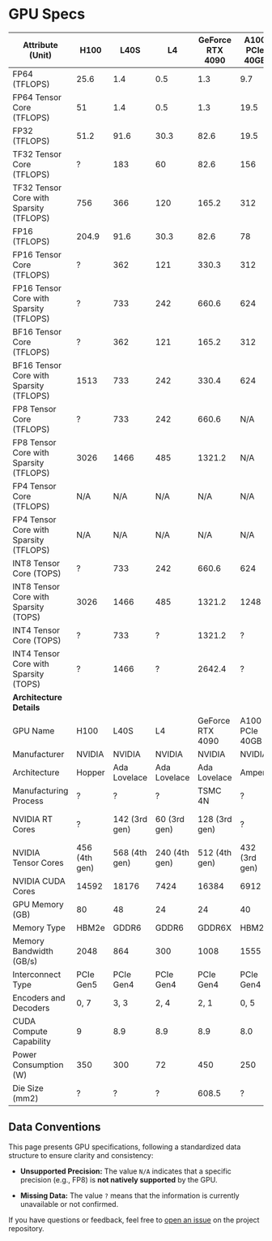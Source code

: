 # GPU Specs

Attribute (Unit) | H100 | L40S | L4 | GeForce RTX 4090 | A100 PCIe 40GB | A100 PCIe 80GB | A100 SXM4 40GB | A100 SXM4 80GB | A10 | T4 | Quadro RTX 5000 | V100 PCIe | V100 SXM2 | V100S PCIe
--- | --- | --- | --- | --- | --- | --- | --- | --- | --- | --- | --- | --- | --- | ---
FP64 (TFLOPS) | 25.6 | 1.4 | 0.5 | 1.3 | 9.7 | 9.7 | 9.7 | 9.7 | 0.5 | 0.2 | 0.3 | 7.1 | 7.8 | 8.2
FP64 Tensor Core (TFLOPS) | 51 | 1.4 | 0.5 | 1.3 | 19.5 | 19.5 | 19.5 | 19.5 | 0.5 | N/A | N/A | N/A | N/A | N/A
FP32 (TFLOPS) | 51.2 | 91.6 | 30.3 | 82.6 | 19.5 | 19.5 | 19.5 | 19.5 | 31.2 | 8.1 | 11.2 | 14.1 | 15.7 | 16.4
TF32 Tensor Core (TFLOPS) | ? | 183 | 60 | 82.6 | 156 | 156 | 156 | 156 | 62.5 | N/A | N/A | 112 | 125 | N/A
TF32 Tensor Core with Sparsity (TFLOPS) | 756 | 366 | 120 | 165.2 | 312 | 312 | 312 | 312 | 125 | N/A | N/A | N/A | N/A | N/A
FP16 (TFLOPS) | 204.9 | 91.6 | 30.3 | 82.6 | 78 | 78 | 78 | 78 | 31.2 | 65 | 22.3 | 28.3 | 31.3 | 32.8
FP16 Tensor Core (TFLOPS) | ? | 362 | 121 | 330.3 | 312 | 312 | 312 | 312 | ? | ? | ? | 112 | 125 | 130
FP16 Tensor Core with Sparsity (TFLOPS) | ? | 733 | 242 | 660.6 | 624 | 624 | 624 | 624 | ? | ? | ? | ? | ? | ?
BF16 Tensor Core (TFLOPS) | ? | 362 | 121 | 165.2 | 312 | 312 | 312 | 312 | 125 | N/A | N/A | N/A | N/A | N/A
BF16 Tensor Core with Sparsity (TFLOPS) | 1513 | 733 | 242 | 330.4 | 624 | 624 | 624 | 624 | 250 | N/A | N/A | N/A | N/A | N/A
FP8 Tensor Core (TFLOPS) | ? | 733 | 242 | 660.6 | N/A | N/A | N/A | N/A | N/A | N/A | N/A | N/A | N/A | N/A
FP8 Tensor Core with Sparsity (TFLOPS) | 3026 | 1466 | 485 | 1321.2 | N/A | N/A | N/A | N/A | N/A | N/A | N/A | N/A | N/A | N/A
FP4 Tensor Core (TFLOPS) | N/A | N/A | N/A | N/A | N/A | N/A | N/A | N/A | N/A | N/A | N/A | N/A | N/A | N/A
FP4 Tensor Core with Sparsity (TFLOPS) | N/A | N/A | N/A | N/A | N/A | N/A | N/A | N/A | N/A | N/A | N/A | N/A | N/A | N/A
INT8 Tensor Core (TOPS) | ? | 733 | 242 | 660.6 | 624 | 624 | 624 | 624 | 250 | 130 | ? | N/A | N/A | N/A
INT8 Tensor Core with Sparsity (TOPS) | 3026 | 1466 | 485 | 1321.2 | 1248 | 1248 | 1248 | 1248 | 500 | ? | ? | N/A | N/A | N/A
INT4 Tensor Core (TOPS) | ? | 733 | ? | 1321.2 | ? | ? | ? | ? | 500 | 260 | ? | N/A | N/A | N/A
INT4 Tensor Core with Sparsity (TOPS) | ? | 1466 | ? | 2642.4 | ? | ? | ? | ? | 1000 | ? | ? | N/A | N/A | N/A
**Architecture Details** |  |  |  |  |  |  |  |  |  |  |  |  |  |  | 
GPU Name | H100 | L40S | L4 | GeForce RTX 4090 | A100 PCIe 40GB | A100 PCIe 80GB | A100 SXM4 40GB | A100 SXM4 80GB | A10 | T4 | Quadro RTX 5000 | V100 PCIe | V100 SXM2 | V100S PCIe
Manufacturer | NVIDIA | NVIDIA | NVIDIA | NVIDIA | NVIDIA | NVIDIA | NVIDIA | NVIDIA | NVIDIA | NVIDIA | NVIDIA | NVIDIA | NVIDIA | NVIDIA
Architecture | Hopper | Ada Lovelace | Ada Lovelace | Ada Lovelace | Ampere | Ampere | Ampere | Ampere | Ampere | Turing | Turing | Volta | Volta | Volta
Manufacturing Process | ? | ? | ? | TSMC 4N | ? | ? | ? | ? | ? | ? | ? | ? | ? | ?
NVIDIA RT Cores | ? | 142 (3rd gen) | 60 (3rd gen) | 128 (3rd gen) | ? | ? | ? | ? | 72 (2nd gen) | ? | 48 | N/A | N/A | N/A
NVIDIA Tensor Cores | 456 (4th gen) | 568 (4th gen) | 240 (4th gen) | 512 (4th gen) | 432 (3rd gen) | 432 (3rd gen) | 432 (3rd gen) | 432 (3rd gen) | 288 (3rd gen) | 320 (2nd gen) | 384 (2nd gen) | 640 (1st gen) | 640 (1st gen) | 640 (1st gen)
NVIDIA CUDA Cores | 14592 | 18176 | 7424 | 16384 | 6912 | 6912 | 6912 | 6912 | 9216 | 2560 | 3072 | 5120 | 5120 | 5120
GPU Memory (GB) | 80 | 48 | 24 | 24 | 40 | 80 | 40 | 80 | 24 | 16 | 16 | 16/32 | 16/32 | 32
Memory Type | HBM2e | GDDR6 | GDDR6 | GDDR6X | HBM2e | HBM2e | HBM2e | HBM2e | GDDR6 | GDDR6 | GDDR6 | HBM2 | HBM2 | HBM2
Memory Bandwidth (GB/s) | 2048 | 864 | 300 | 1008 | 1555 | 1935 | 1555 | 2039 | 600 | 300 | 448 | 900 | 900 | 1134
Interconnect Type | PCIe Gen5 | PCIe Gen4 | PCIe Gen4 | PCIe Gen4 | PCIe Gen4 | PCIe Gen4 | NVLink | NVLink | PCIe Gen4 | PCIe Gen3 | PCIe Gen3 | PCIe Gen3 | NVLink | PCIe Gen3
Encoders and Decoders | 0, 7 | 3, 3 | 2, 4 | 2, 1 | 0, 5 | 0, 5 | 0, 5 | 0, 5 | 1, 2 | 1, 2 | 1, 2 | 3, 1 | 3, 1 | 3, 1
CUDA Compute Capability | 9 | 8.9 | 8.9 | 8.9 | 8.0 | 8 | 8.0 | 8 | 8.6 | 7.5 | 7.5 | 7 | 7 | 7
Power Consumption (W) | 350 | 300 | 72 | 450 | 250 | 300 | 400 | 400 | 150 | 70 | 230 | 250 | 300 | 250
Die Size (mm2) | ? | ? | ? | 608.5 | ? | ? | ? | ? | ? | ? | ? | ? | ? | ?

## Data Conventions

This page presents GPU specifications, following a standardized data structure to ensure clarity and consistency:

- **Unsupported Precision:**
  The value `N/A` indicates that a specific precision (e.g., FP8) is **not natively supported** by the GPU.

- **Missing Data:**
  The value `?` means that the information is currently unavailable or not confirmed.

If you have questions or feedback, feel free to [open an issue](https://github.com/gmasse/gpu-specs/issues) on the project repository.
